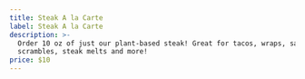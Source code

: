 ```yaml
---
title: Steak A la Carte
label: Steak A la Carte
description: >-
  Order 10 oz of just our plant-based steak! Great for tacos, wraps, salads,
  scrambles, steak melts and more!
price: $10
---
```


